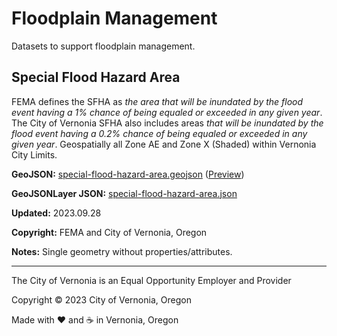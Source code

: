 # Floodplain Management

Datasets to support floodplain management.

## Special Flood Hazard Area

FEMA defines the SFHA as _the area that will be inundated by the flood event having a 1% chance of being equaled or exceeded in any given year_. The City of Vernonia SFHA also includes areas _that will be inundated by the flood event having a 0.2% chance of being equaled or exceeded in any given year_. Geospatially all Zone AE and Zone X (Shaded) within Vernonia City Limits.

**GeoJSON:** [special-flood-hazard-area.geojson](special-flood-hazard-area.geojson) ([Preview](/preview.html?geojson=https%3A%2F%2Fcityofvernonia.github.io%2Fgeospatial-data%2Ffloodplain-management%2Fspecial-flood-hazard-area.json))

**GeoJSONLayer JSON:** [special-flood-hazard-area.json](special-flood-hazard-area.json)

**Updated:** 2023.09.28

**Copyright:** FEMA and City of Vernonia, Oregon

**Notes:** Single geometry without properties/attributes.

***

The City of Vernonia is an Equal Opportunity Employer and Provider

Copyright © 2023 City of Vernonia, Oregon

Made with :heart: and :coffee: in Vernonia, Oregon
